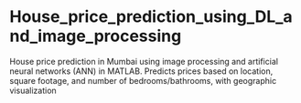 # House_price_prediction_using_DL_and_image_processing
House price prediction in Mumbai using image processing and artificial neural networks (ANN) in MATLAB. Predicts prices based on location, square footage, and number of bedrooms/bathrooms, with geographic visualization
